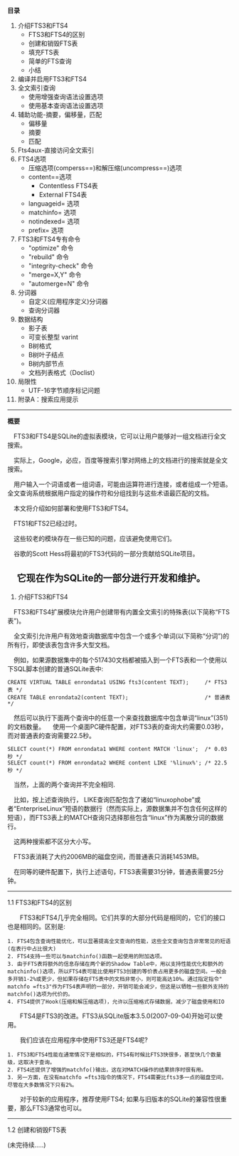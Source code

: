 **目录**
1. 介绍FTS3和FTS4
	* FTS3和FTS4的区别
	* 创建和销毁FTS表
    * 填充FTS表
    * 简单的FTS查询
    * 小结
2. 编译并启用FTS3和FTS4
3. 全文索引查询
    * 使用增强查询语法设置选项
    * 使用基本查询语法设置选项
4. 辅助功能-摘要，偏移量，匹配
    * 偏移量
    *  摘要
    *  匹配
5. Fts4aux-直接访问全文索引
6. FTS4选项
    *  压缩选项(comperss==)和解压缩(uncompress==)选项
    * content==选项
        * Contentless FTS4表
        * External FTS4表
    * languageid= 选项
    *  matchinfo= 选项
    *  notindexed= 选项
    *  prefix= 选项
7. FTS3和FTS4专有命令
    *  "optimize" 命令
    *  "rebuild" 命令
    *  "integrity-check" 命令
    *  "merge=X,Y" 命令
    *  "automerge=N" 命令
8. 分词器
    * 自定义(应用程序定义)分词器
    * 查询分词器
9. 数据结构
    * 影子表
    * 可变长整型 varint
    * B树格式
    * B树叶子结点
    * B树内部节点
    * 文档列表格式（Doclist）
10. 局限性
    * UTF-16字节顺序标记问题
11. 附录A：搜索应用提示

---

**概要**

&emsp;FTS3和FTS4是SQLite的虚拟表模块，它可以让用户能够对一组文档进行全文搜索。

&emsp;实际上，Google，必应，百度等搜索引擎对网络上的文档进行的搜索就是全文搜索。

&emsp;用户输入一个词语或者一组词语，可能由运算符进行连接，或者组成一个短语。 全文查询系统根据用户指定的操作符和分组找到与这些术语最匹配的文档。

&emsp;本文将介绍如何部署和使用FTS3和FTS4。

&emsp;FTS1和FTS2已经过时。

&emsp;这些较老的模块存在一些已知的问题，应该避免使用它们。


&emsp;谷歌的Scott Hess将最初的FTS3代码的一部分贡献给SQLite项目。

&emsp;它现在作为SQLite的一部分进行开发和维护。
---

1. 介绍FTS3和FTS4

&emsp;FTS3和FTS4扩展模块允许用户创建带有内置全文索引的特殊表(以下简称“FTS表”)。

&emsp;全文索引允许用户有效地查询数据库中包含一个或多个单词(以下简称“分词”)的所有行，即使该表包含许多大型文档。

&emsp;例如，如果源数据集中的每个517430文档都被插入到一个FTS表和一个使用以下SQL脚本创建的普通SQLite表中:

	CREATE VIRTUAL TABLE enrondata1 USING fts3(content TEXT);     /* FTS3表 */
	CREATE TABLE enrondata2(content TEXT);                        /* 普通表 */


&emsp;然后可以执行下面两个查询中的任意一个来查找数据库中包含单词“linux”(351)的文档数量。
&emsp;使用一个桌面PC硬件配置，对FTS3表的查询大约需要0.03秒，而对普通表的查询需要22.5秒。


	SELECT count(*) FROM enrondata1 WHERE content MATCH 'linux';  /* 0.03秒 */
	SELECT count(*) FROM enrondata2 WHERE content LIKE '%linux%'; /* 22.5秒 */


&emsp;当然，上面的两个查询并不完全相同.

&emsp;比如，按上述查询执行， LIKE查询匹配包含了诸如“linuxophobe”或者“EnterpriseLinux”短语的数据行（然而实际上，源数据集并不包含任何这样的短语），而FTS3表上的MATCH查询只选择那些包含“linux”作为离散分词的数据行。

&emsp;这两种搜索都不区分大小写。

&emsp;FTS3表消耗了大约2006MB的磁盘空间，而普通表只消耗1453MB。

&emsp;在同等的硬件配置下，执行上述语句，FTS3表需要31分钟，普通表需要25分钟。

---

1.1 FTS3和FTS4的区别

&emsp;&emsp;FTS3和FTS4几乎完全相同。它们共享的大部分代码是相同的，它们的接口也是相同的。区别是:

	1. FTS4包含查询性能优化，可以显著提高全文查询的性能，这些全文查询包含非常常见的短语(在表行中占比很大)
	2. FTS4支持一些可以与matchinfo()函数一起使用的附加选项。
	3. 由于FTS表将额外的信息存储在两个新的Shadow Table中，用以支持性能优化和额外的matchinfo()选项，所以FTS4表可能比使用FTS3创建的等价表占用更多的磁盘空间。一般会多开销1-2%或更少，但如果存储在FTS表中的文档非常小，则可能高达10%。通过指定指令" matchfo =fts3"作为FTS4表声明的一部分，开销可能会减少，但这是以牺牲一些额外支持的matchfo()选项为代价的。
	4. FTS4提供了Hook(压缩和解压缩选项)，允许以压缩格式存储数据，减少了磁盘使用和IO

&emsp;&emsp;FTS4是FTS3的改进。FTS3从SQLite版本3.5.0(2007-09-04)开始可以使用。

&emsp;&emsp;我们应该在应用程序中使用FTS3还是FTS4呢?

	1. FTS3和FTS4性能在通常情况下是相似的，FTS4有时候比FTS3快很多，甚至快几个数量级，这取决于查询。
	2. FTS4还提供了增强的matchfo()输出，这在对MATCH操作的结果排序时很有用。
	3. 另一方面，在没有matchfo =fts3指令的情况下，FTS4需要比fts3多一点的磁盘空间，尽管在大多数情况下只有2%。

&emsp;&emsp;对于较新的应用程序，推荐使用FTS4; 如果与旧版本的SQLite的兼容性很重要，那么FTS3通常也可以。

---

1.2 创建和销毁FTS表

(未完待续…..)
